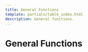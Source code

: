 ```yaml
---
title: General Functions
template: partials/table_index.html
description: General functions.
...
```


# General Functions


